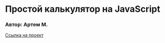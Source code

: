 # Простой калькулятор на JavaScript
### Автор: Артем М.
[Ссылка на проект](https://mistyowl.github.io/calcwd2/)